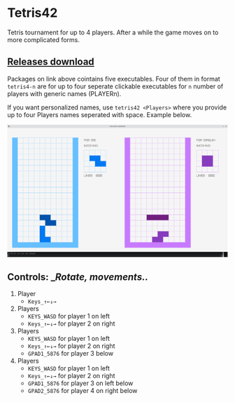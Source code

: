 # Tetris42

Tetris tournament for up to 4 players. After a while the game moves on to more complicated forms.

## [Releases download](https://github.com/tpanj/tetris42/releases) 

Packages on link above cointains five executables. Four of them in format `tetris4-n` are for up to four seperate clickable executables for `n` number of players with generic names (PLAYERn).

If you want personalized names, use `tetris42 <Players>` where you provide up to four Players names seperated with space. Example below.

![Screenshot for two players](tetris42.png)

## Controls: __Rotate, movements.._

1. Player
    * `Keys_↑←↓→`
1. Players
    * `KEYS_WASD`  for player 1 on left
    * `Keys_↑←↓→`  for player 2 on right
1. Players
    * `KEYS_WASD`  for player 1 on left
    * `Keys_↑←↓→`  for player 2 on right
    * `GPAD1_5876` for player 3 below
1. Players
    * `KEYS_WASD`  for player 1 on left
    * `Keys_↑←↓→`  for player 2 on right
    * `GPAD1_5876` for player 3 on left below
    * `GPAD2_5876` for player 4 on right below
